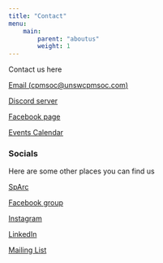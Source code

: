 ```yaml
---
title: "Contact"
menu: 
    main:
        parent: "aboutus"
        weight: 1
---
```



Contact us here

[Email (cpmsoc@unswcpmsoc.com)](mailto:cpmsoc@unswcpmsoc.com)

[Discord server](https://discord.gg/9uxgxHY3pP)

[Facebook page](https://www.facebook.com/CPMSoc)

[Events Calendar](https://calendar.google.com/calendar/u/0?cid=Y19mNDVmMzdjOGQzM2U2MGNlMDE4ZmMwZWU2MjcyNDdkN2Y3ODI3NDFmMmZiNmRjYjIxYjA5ZWU4YjRlYWY1YTFjQGdyb3VwLmNhbGVuZGFyLmdvb2dsZS5jb20)

### Socials

Here are some other places you can find us

[SpArc](https://member.arc.unsw.edu.au/s/clubdetail?clubid=0016F00003o2esqQAA)

[Facebook group](https://www.facebook.com/groups/cpmsoc)

[Instagram](https://www.instagram.com/cpmsoc_unsw/)

[LinkedIn](https://www.linkedin.com/company/cpmsoc/)

[Mailing List](https://forms.gle/3rEeBweFcpeeF7mD6)
